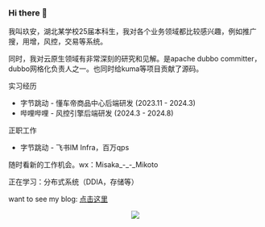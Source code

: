 ### Hi there 👋

我叫玖安，湖北某学校25届本科生，我对各个业务领域都比较感兴趣，例如推广搜，用增，风控，交易等系统。
 
同时，我对云原生领域有非常深刻的研究和见解。是apache dubbo committer，dubbo网格化负责人之一。也同时给kuma等项目贡献了源码。
 
实习经历
 - 字节跳动 - 懂车帝商品中心后端研发 (2023.11 - 2024.3)
 - 哔哩哔哩 - 风控引擎后端研发 (2024.3 - 2024.8)

正职工作
 - 字节跳动 - 飞书IM Infra，百万qps



随时看新的工作机会。wx：Misaka_-_-_Mikoto

正在学习：分布式系统（DDIA，存储等）


want to see my blog: <a href="https://blog.csdn.net/qq_61039408" title="点击这里">点击这里</a>


<div align="center"> <img src="https://github-readme-stats.vercel.app/api?username=sjmshsh"> </div>

<!--
**sjmshsh/sjmshsh** is a ✨ _special_ ✨ repository because its `README.md` (this file) appears on your GitHub profile.

Here are some ideas to get you started:

- 🔭 I’m currently working on ...
- 🌱 I’m currently learning ...
- 👯 I’m looking to collaborate on ...
- 🤔 I’m looking for help with ...
- 💬 Ask me about ...
- 📫 How to reach me: ...
- 😄 Pronouns: ...
- ⚡ Fun fact: ...
-->

